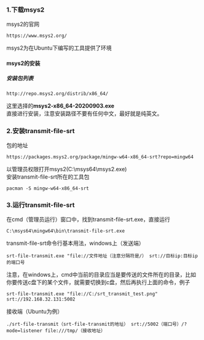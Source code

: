 ### 1.下载msys2

msys2的官网
```
https://www.msys2.org/
```
msys2为在Ubuntu下编写的工具提供了环境<br />

#### msys2的安装
##### 安装包列表
```
http://repo.msys2.org/distrib/x86_64/
```
这里选择的**msys2-x86_64-20200903.exe**<br />
直接进行安装，注意安装路径不要有任何中文，最好就是纯英文。<br />
### 2.安装transmit-file-srt
包的地址
```
https://packages.msys2.org/package/mingw-w64-x86_64-srt?repo=mingw64
```
以管理员权限打开msys2(C:\msys64\msys2.exe)<br />
安装transmit-file-srt所在的工具包
```
pacman -S mingw-w64-x86_64-srt
```
### 3.运行transmit-file-srt

在cmd（管理员运行）窗口中，找到transmit-file-srt.exe，直接运行
```
C:\msys64\mingw64\bin\transmit-file-srt.exe
```
transmit-file-srt命令行基本用法，windows上（发送端）
```
srt-file-transmit.exe "file://文件地址（注意分隔符是/） srt://目标ip:目标ip的端口号
```
注意，在windows上，cmd中当前的目录应当是要传送的文件所在的目录，比如你要传送c盘下的某个文件，就需要切换到c盘，然后再执行上面的命令，例子
```
srt-file-transmit.exe "file://C:/srt_transmit_test.png" srt://192.168.32.131:5002
```
接收端（Ubuntu为例）
```
./srt-file-transmit（srt-file-transmit的地址） srt://5002（端口号）/?mode=listener file:///tmp/（接收地址）
```
